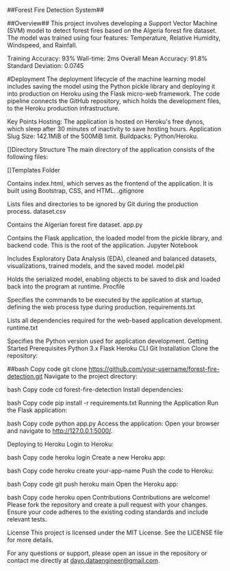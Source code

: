##Forest Fire Detection System##

##Overview##
This project involves developing a Support Vector Machine (SVM) model to detect forest fires based on the Algeria forest fire dataset. The model was trained using four features: Temperature, Relative Humidity, Windspeed, and Rainfall.

Training Accuracy: 93%
Wall-time: 2ms
Overall Mean Accuracy: 91.8%
Standard Deviation: 0.0745

#Deployment
The deployment lifecycle of the machine learning model includes saving the model using the Python pickle library and deploying it into production on Heroku using the Flask micro-web framework. The code pipeline connects the GitHub repository, which holds the development files, to the Heroku production infrastructure.

Key Points
Hosting: The application is hosted on Heroku's free dynos, which sleep after 30 minutes of inactivity to save hosting hours.
Application Slug Size: 142.1MiB of the 500MiB limit.
Buildpacks: Python/Heroku.

[]Directory Structure
The main directory of the application consists of the following files:

[]Templates Folder

Contains index.html, which serves as the frontend of the application. It is built using Bootstrap, CSS, and HTML.
.gitignore

Lists files and directories to be ignored by Git during the production process.
dataset.csv

Contains the Algerian forest fire dataset.
app.py

Contains the Flask application, the loaded model from the pickle library, and backend code. This is the root of the application.
Jupyter Notebook

Includes Exploratory Data Analysis (EDA), cleaned and balanced datasets, visualizations, trained models, and the saved model.
model.pkl

Holds the serialized model, enabling objects to be saved to disk and loaded back into the program at runtime.
Procfile

Specifies the commands to be executed by the application at startup, defining the web process type during production.
requirements.txt

Lists all dependencies required for the web-based application development.
runtime.txt

Specifies the Python version used for application development.
Getting Started
Prerequisites
Python 3.x
Flask
Heroku CLI
Git
Installation
Clone the repository:

##bash
Copy code
git clone https://github.com/your-username/forest-fire-detection.git
Navigate to the project directory:

bash
Copy code
cd forest-fire-detection
Install dependencies:

bash
Copy code
pip install -r requirements.txt
Running the Application
Run the Flask application:

bash
Copy code
python app.py
Access the application:
Open your browser and navigate to http://127.0.0.1:5000/.

Deploying to Heroku
Login to Heroku:

bash
Copy code
heroku login
Create a new Heroku app:

bash
Copy code
heroku create your-app-name
Push the code to Heroku:

bash
Copy code
git push heroku main
Open the Heroku app:

bash
Copy code
heroku open
Contributions
Contributions are welcome! Please fork the repository and create a pull request with your changes. Ensure your code adheres to the existing coding standards and include relevant tests.

License
This project is licensed under the MIT License. See the LICENSE file for more details.

For any questions or support, please open an issue in the repository or contact me directly at dayo.dataengineer@gmail.com.
